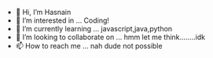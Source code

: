- 👋 Hi, I’m Hasnain
- 👀 I’m interested in ... Coding!
- 🌱 I’m currently learning ... javascript,java,python
- 💞️ I’m looking to collaborate on ... hmm let me think........idk
- 📫 How to reach me ... nah dude not possible 

<!---
Uchiha-Hasnain/Uchiha-Hasnain is a ✨ special ✨ repository because its `README.md` (this file) appears on your GitHub profile.
You can click the Preview link to take a look at your changes.
--->

